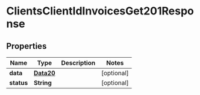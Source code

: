 

# ClientsClientIdInvoicesGet201Response


## Properties

Name | Type | Description | Notes
------------ | ------------- | ------------- | -------------
**data** | [**Data20**](Data20.md) |  |  [optional]
**status** | **String** |  |  [optional]



